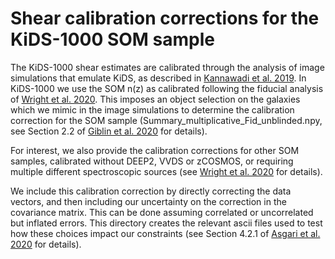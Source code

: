 # Shear calibration corrections for the KiDS-1000 SOM sample

The KiDS-1000 shear estimates are calibrated through the analysis of image simulations that emulate KiDS, as described in [Kannawadi et al. 2019][1].  In KiDS-1000 we use the SOM n(z) as calibrated following the fiducial analysis of [Wright et al. 2020][2].    This imposes an object selection on the galaxies which we mimic in the image simulations to determine the calibration correction for the SOM sample (Summary_multiplicative_Fid_unblinded.npy, see Section 2.2 of [Giblin et al. 2020][3] for details).

For interest, we also provide the calibration corrections for other SOM samples, calibrated without DEEP2, VVDS or zCOSMOS, or requiring multiple different spectroscopic sources (see [Wright et al. 2020][2] for details).

We include this calibration correction by directly correcting the data vectors, and then including our uncertainty on the correction in the covariance matrix.  This can be done assuming correlated or uncorrelated but inflated errors.   This directory creates the relevant ascii files used to test how these choices impact our constraints (see Section 4.2.1 of [Asgari et al. 2020][4] for details).



[1]: https://arxiv.org/pdf/1812.03983.pdf "Kannawadi et al"
[2]: https://arxiv.org/abs/2005.04207 "Wright et al."
[3]: https://arxiv.org/abs/2007.01845 "Giblin et al."
[4]: https://arxiv.org/pdf/2007.15633.pdf "Asgari et al."
